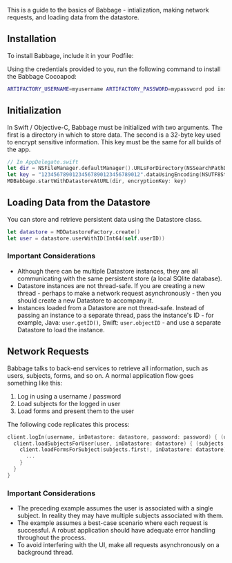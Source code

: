 This is a guide to the basics of Babbage - intialization, making network requests, and loading data from the datastore.

## Installation
To install Babbage, include it in your Podfile:

Using the credentials provided to you, run the following command to install the Babbage Cocoapod:

```bash
ARTIFACTORY_USERNAME=myusername ARTIFACTORY_PASSWORD=mypassword pod install
```

## Initialization
In Swift / Objective-C, Babbage must be initialized with two arguments. The first is a directory in which to store data. The second is a 32-byte key used to encrypt sensitive information. This key must be the same for all builds of the app.

```swift
// In AppDelegate.swift
let dir = NSFileManager.defaultManager().URLsForDirectory(NSSearchPathDirectory.DocumentDirectory, inDomains: NSSearchPathDomainMask.UserDomainMask).last
let key = "12345678901234567890123456789012".dataUsingEncoding(NSUTF8StringEncoding)
MDBabbage.startWithDatastoreAtURL(dir, encryptionKey: key)
```

## Loading Data from the Datastore
You can store and retrieve persistent data using the Datastore class.

```swift
let datastore = MDDatastoreFactory.create()
let user = datastore.userWithID(Int64(self.userID))
```

### Important Considerations
- Although there can be multiple Datastore instances, they are all communicating with the same persistent store (a local SQlite database).
- Datastore instances are not thread-safe. If you are creating a new thread - perhaps to make a network request asynchronously - then you should create a new Datastore to accompany it.
- Instances loaded from a Datastore are not thread-safe. Instead of passing an instance to a separate thread, pass the instance's ID - for example, Java: `user.getID()`, Swift: `user.objectID` - and use a separate Datastore to load the instance.


## Network Requests
Babbage talks to back-end services to retrieve all information, such as users, subjects, forms, and so on. A normal application flow goes something like this:

1. Log in using a username / password 
2. Load subjects for the logged in user
3. Load forms and present them to the user

The following code replicates this process:
```swift
client.logIn(username, inDatastore: datastore, password: password) { (user: MDUser!, error: NSError!) -> Void in
  client.loadSubjectsForUser(user, inDatastore: datastore) { (subjects: [AnyObject]!, error: NSError!) -> Void in
    client.loadFormsForSubject(subjects.first!, inDatastore: datastore) { (forms: [AnyObject]!, error: NSError!) -> Void in
      ...
    }
  }
}
```

### Important Considerations
- The preceding example assumes the user is associated with a single subject. In reality they may have multiple subjects associated with them.
- The example assumes a best-case scenario where each request is successful. A robust application should have adequate error handling throughout the process.
- To avoid interfering with the UI, make all requests asynchronously on a background thread.

